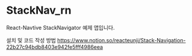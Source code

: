 # StackNav_rn
React-Navtive StackNavigator 예제 앱입니다.

설치 및 코드 작성 방법 
https://www.notion.so/reacteunji/Stack-Navigation-22b27c94bdb8403e942fe5fff4986eea
